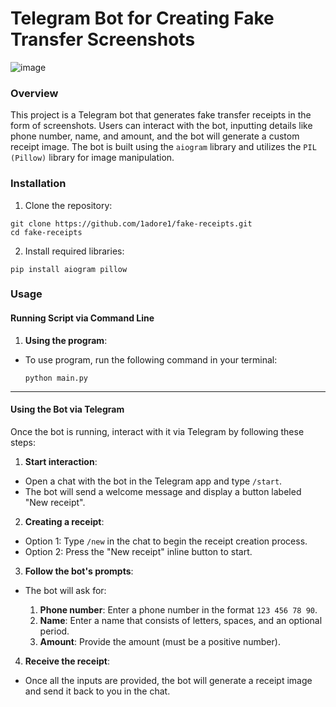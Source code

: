 # Telegram Bot for Creating Fake Transfer Screenshots
![image](https://github.com/user-attachments/assets/515bbcda-1bbf-4860-8c5b-d654bf38ae63)
### Overview
This project is a Telegram bot that generates fake transfer receipts in the form of screenshots. 
Users can interact with the bot, inputting details like phone number, name, and amount, and the bot will generate a custom receipt image. 
The bot is built using the ```aiogram``` library and utilizes the ```PIL (Pillow)``` library for image manipulation.
### Installation
1. Clone the repository:
```
git clone https://github.com/1adore1/fake-receipts.git
cd fake-receipts
```
2. Install required libraries:
```
pip install aiogram pillow
```
### Usage
#### Running Script via Command Line
1) **Using the program**:

  * To use program, run the following command in your terminal:
    ```
    python main.py
    ```
---
#### Using the Bot via Telegram
Once the bot is running, interact with it via Telegram by following these steps:

1) **Start interaction**:

  * Open a chat with the bot in the Telegram app and type ```/start```.
  * The bot will send a welcome message and display a button labeled "New receipt".
2) **Creating a receipt**:
  
  * Option 1: Type ```/new``` in the chat to begin the receipt creation process.
  * Option 2: Press the "New receipt" inline button to start.
3. **Follow the bot's prompts**:
* The bot will ask for:
  
  1) **Phone number**: Enter a phone number in the format ```123 456 78 90```.
  2) **Name**: Enter a name that consists of letters, spaces, and an optional period.
  3) **Amount**: Provide the amount (must be a positive number).
4. **Receive the receipt**:
* Once all the inputs are provided, the bot will generate a receipt image and send it back to you in the chat.
